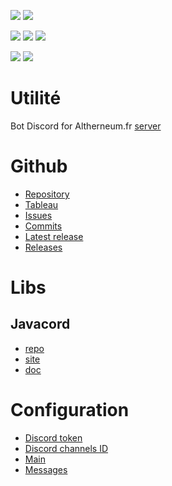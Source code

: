 <a href=""><img src="https://img.shields.io/github/commit-activity/m/Altherneum/bot?color=red&style=for-the-badge"></a>
<a href=""><img src="https://img.shields.io/github/last-commit/Altherneum/bot?color=red&style=for-the-badge"></a>

<a href=""><img src="https://img.shields.io/github/stars/Altherneum?color=red&style=for-the-badge"></a>
<a href=""><img src="https://img.shields.io/github/stars/Altherneum/bot?color=red&label=repo%20stars&style=for-the-badge"></a>
<a href=""><img src="https://img.shields.io/github/contributors/Altherneum/bot?style=for-the-badge"></a>

<a href=""><img src="https://img.shields.io/github/languages/code-size/Altherneum/bot?color=red"></a>
<a href=""><img src="https://img.shields.io/github/repo-size/Altherneum/bot?color=red"></a>

# Utilité
Bot Discord for Altherneum.fr [server](https://doc.altherneum.fr/github/server)

# Github
- [Repository](https://github.com/Altherneum/bot)
- [Tableau](https://github.com/orgs/Altherneum/projects/2/)
- [Issues](https://github.com/Altherneum/bot/issues)
- [Commits](https://github.com/Altherneum/bot/commits/main)
- [Latest release](https://github.com/Altherneum/bot/releases/latest)
- [Releases](https://github.com/Altherneum/bot/releases)

# Libs
## Javacord
- [repo](https://github.com/Javacord/Javacord)
- [site](https://javacord.org/)
- [doc](https://javadoc.io/doc/org.javacord/javacord-api)

# Configuration
- [Discord token](https://github.com/Altherneum/server/blob/main/DiscordBot/data/tokens.yml)
- [Discord channels ID](https://github.com/Altherneum/bot/blob/main/src/main/java/altherneum/fr/main/IDs.java)
- [Main](https://github.com/Altherneum/bot/blob/main/src/main/java/altherneum/fr/main/main.java)
- [Messages](https://github.com/Altherneum/bot/blob/main/src/main/java/altherneum/fr/api/messages.java)
